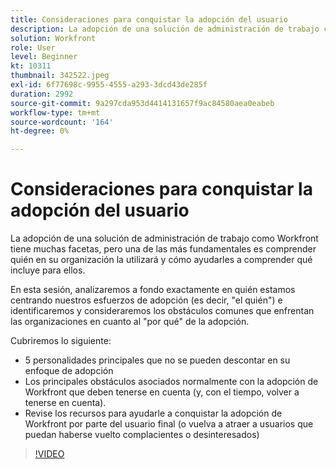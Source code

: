 ```yaml
---
title: Consideraciones para conquistar la adopción del usuario
description: La adopción de una solución de administración de trabajo como Workfront tiene muchas facetas, pero una de las más fundamentales es comprender quién en su organización la utilizará.
solution: Workfront
role: User
level: Beginner
kt: 10311
thumbnail: 342522.jpeg
exl-id: 6f77698c-9955-4555-a293-3dcd43de285f
duration: 2992
source-git-commit: 9a297cda953d4414131657f9ac84580aea0eabeb
workflow-type: tm+mt
source-wordcount: '164'
ht-degree: 0%

---
```


# Consideraciones para conquistar la adopción del usuario

La adopción de una solución de administración de trabajo como Workfront tiene muchas facetas, pero una de las más fundamentales es comprender quién en su organización la utilizará y cómo ayudarles a comprender qué incluye para ellos.

En esta sesión, analizaremos a fondo exactamente en quién estamos centrando nuestros esfuerzos de adopción (es decir, &quot;el quién&quot;) e identificaremos y consideraremos los obstáculos comunes que enfrentan las organizaciones en cuanto al &quot;por qué&quot; de la adopción.

Cubriremos lo siguiente:

* 5 personalidades principales que no se pueden descontar en su enfoque de adopción
* Los principales obstáculos asociados normalmente con la adopción de Workfront que deben tenerse en cuenta (y, con el tiempo, volver a tenerse en cuenta).
* Revise los recursos para ayudarle a conquistar la adopción de Workfront por parte del usuario final (o vuelva a atraer a usuarios que puedan haberse vuelto complacientes o desinteresados)

>[!VIDEO](https://video.tv.adobe.com/v/342522/?quality=12&learn=on)
